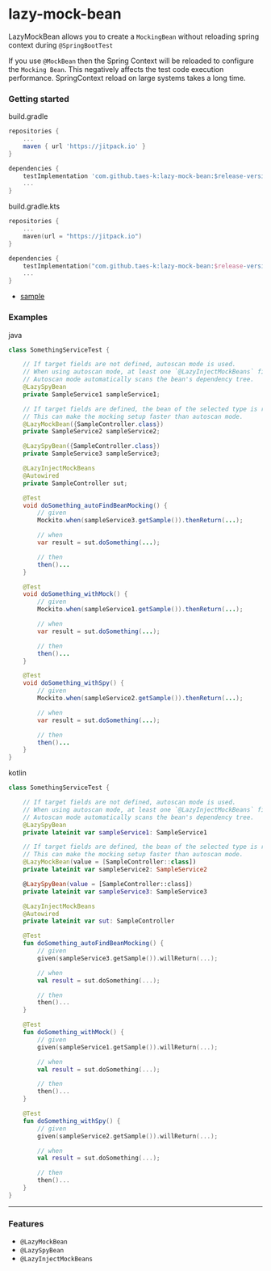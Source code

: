 # lazy-mock-bean

LazyMockBean allows you to create a `MockingBean` without reloading spring context during `@SpringBootTest`

If you use `@MockBean` then the Spring Context will be reloaded to configure the `Mocking Bean`. This negatively affects
the test code execution performance. SpringContext reload on large systems takes a long time.

### Getting started

build.gradle

```groovy
repositories {
    ...
    maven { url 'https://jitpack.io' }
}

dependencies {
    testImplementation 'com.github.taes-k:lazy-mock-bean:$release-version'
    ...
}
```

build.gradle.kts

```kotlin
repositories {
    ...
    maven(url = "https://jitpack.io")
}

dependencies {
    testImplementation("com.github.taes-k:lazy-mock-bean:$release-version")
    ...
}
```

- [sample](https://github.com/taes-k/lazy-mock-bean/tree/main/sample-app)

### Examples

java

```java
class SomethingServiceTest {

    // If target fields are not defined, autoscan mode is used. 
    // When using autoscan mode, at least one `@LazyInjectMockBeans` field must be included. 
    // Autoscan mode automatically scans the bean's dependency tree.
    @LazySpyBean
    private SampleService1 sampleService1;

    // If target fields are defined, the bean of the selected type is replaced with a mock field.
    // This can make the mocking setup faster than autoscan mode.
    @LazyMockBean({SampleController.class})
    private SampleService2 sampleService2;

    @LazySpyBean({SampleController.class})
    private SampleService3 sampleService3;

    @LazyInjectMockBeans
    @Autowired
    private SampleController sut;

    @Test
    void doSomething_autoFindBeanMocking() {
        // given
        Mockito.when(sampleService3.getSample()).thenReturn(...);

        // when
        var result = sut.doSomething(...);

        // then
        then()...
    }

    @Test
    void doSomething_withMock() {
        // given
        Mockito.when(sampleService1.getSample()).thenReturn(...);

        // when
        var result = sut.doSomething(...);

        // then
        then()...
    }

    @Test
    void doSomething_withSpy() {
        // given
        Mockito.when(sampleService2.getSample()).thenReturn(...);

        // when
        var result = sut.doSomething(...);

        // then
        then()...
    }
}
```

kotlin

```kotlin
class SomethingServiceTest {

    // If target fields are not defined, autoscan mode is used. 
    // When using autoscan mode, at least one `@LazyInjectMockBeans` field must be included. 
    // Autoscan mode automatically scans the bean's dependency tree.
    @LazySpyBean
    private lateinit var sampleService1: SampleService1

    // If target fields are defined, the bean of the selected type is replaced with a mock field.
    // This can make the mocking setup faster than autoscan mode.
    @LazyMockBean(value = [SampleController::class])
    private lateinit var sampleService2: SampleService2

    @LazySpyBean(value = [SampleController::class])
    private lateinit var sampleService3: SampleService3

    @LazyInjectMockBeans
    @Autowired
    private lateinit var sut: SampleController

    @Test
    fun doSomething_autoFindBeanMocking() {
        // given
        given(sampleService3.getSample()).willReturn(...);

        // when
        val result = sut.doSomething(...);

        // then
        then()...
    }

    @Test
    fun doSomething_withMock() {
        // given
        given(sampleService1.getSample()).willReturn(...);

        // when
        val result = sut.doSomething(...);

        // then
        then()...
    }

    @Test
    fun doSomething_withSpy() {
        // given
        given(sampleService2.getSample()).willReturn(...);

        // when
        val result = sut.doSomething(...);

        // then
        then()...
    }
}
```

---

### Features

- `@LazyMockBean`
- `@LazySpyBean`
- `@LazyInjectMockBeans`
